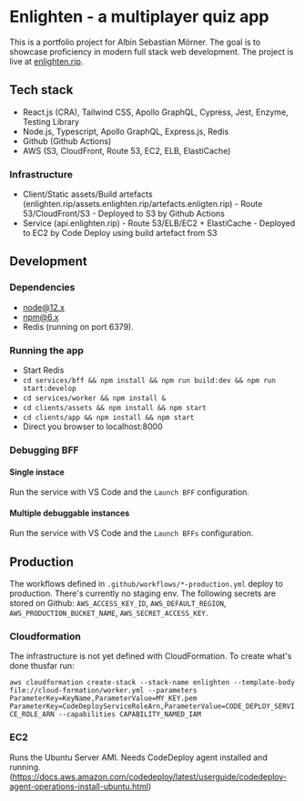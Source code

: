 # Enlighten - a multiplayer quiz app

This is a portfolio project for Albin Sebastian Mörner. The goal is to showcase proficiency in modern full stack web development. The project is live at [enlighten.rip](https://enlighten.rip).

## Tech stack

- React.js (CRA), Tailwind CSS, Apollo GraphQL, Cypress, Jest, Enzyme, Testing Library
- Node.js, Typescript, Apollo GraphQL, Express.js, Redis
- Github (Github Actions)
- AWS (S3, CloudFront, Route 53, EC2, ELB, ElastiCache)

### Infrastructure
 - Client/Static assets/Build artefacts (enlighten.rip/assets.enlighten.rip/artefacts.enligten.rip) - Route 53/CloudFront/S3 - Deployed to S3 by Github Actions
 - Service (api.enlighten.rip) - Route 53/ELB/EC2 + ElastiCache - Deployed to EC2 by Code Deploy using build artefact from S3

## Development
### Dependencies
- node@12.x
- npm@6.x
- Redis (running on port 6379).

### Running the app
- Start Redis
- `cd services/bff && npm install && npm run build:dev && npm run start:develop`
- `cd services/worker && npm install &`
- `cd clients/assets && npm install && npm start`
- `cd clients/app && npm install && npm start`
- Direct you browser to localhost:8000

### Debugging BFF

#### Single instace
Run the service with VS Code and the `Launch BFF` configuration.

#### Multiple debuggable instances
Run the service with VS Code and the `Launch BFFs` configuration.

## Production
The workflows defined in `.github/workflows/*-production.yml` deploy to production. There's currently no staging env. The following secrets are stored on Github: `AWS_ACCESS_KEY_ID`, `AWS_DEFAULT_REGION`, `AWS_PRODUCTION_BUCKET_NAME`, `AWS_SECRET_ACCESS_KEY`.

### Cloudformation
The infrastructure is not yet defined with CloudFormation. To create what's done thusfar run: 

`aws cloudformation create-stack --stack-name enlighten --template-body file://cloud-formation/worker.yml --parameters ParameterKey=KeyName,ParameterValue=MY_KEY.pem ParameterKey=CodeDeployServiceRoleArn,ParameterValue=CODE_DEPLOY_SERVICE_ROLE_ARN --capabilities CAPABILITY_NAMED_IAM`

### EC2
Runs the Ubuntu Server AMI. Needs CodeDeploy agent installed and running. (https://docs.aws.amazon.com/codedeploy/latest/userguide/codedeploy-agent-operations-install-ubuntu.html)
